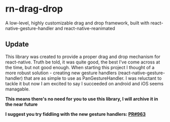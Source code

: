 # rn-drag-drop
A low-level, highly customizable drag and drop framework, built with react-native-gesture-handler and react-native-reanimated


## Update
This library was created to provide a proper drag and drop mechanism for react-native.
Truth be told, it was quite good, the best I've come across at the time, but not good enough.
When starting this project I thought of a more robust solution - creating new gesture handlers (react-native-gesture-handler) that are as simple to use as PanGestureHandler. 
I was reluctant to tackle it but now I am excited to say I succeeded on android and iOS seems managable.

**This means there's no need for you to use this library, I will archive it in the near future**

**I suggest you try fiddling with the new gesture handlers: [PR#963](https://github.com/software-mansion/react-native-gesture-handler/pull/963)**
